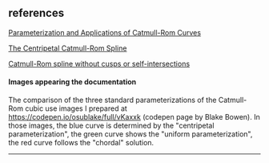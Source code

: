 ## references

[Parameterization and Applications of Catmull-Rom Curves](http://www.cemyuksel.com/research/catmullrom_param/catmullrom_cad.pdf)

[The Centripetal Catmull-Rom Spline](https://howlingpixel.com/wiki/Centripetal_Catmull%E2%80%93Rom_spline)

[Catmull-Rom spline without cusps or self-intersections](https://stackoverflow.com/questions/9489736/catmull-rom-curve-with-no-cusps-and-no-self-intersections/23980479#23980479)

#### Images appearing the documentation 

The comparison of the three standard parameterizations of the Catmull-Rom cubic use images
I prepared at https://codepen.io/osublake/full/vKaxxk (codepen page by Blake Bowen).
In those images, the blue curve is determined by the "centripetal parameterization",
the green curve shows the "uniform parameterization", the red curve follows the "chordal" solution.

-----
